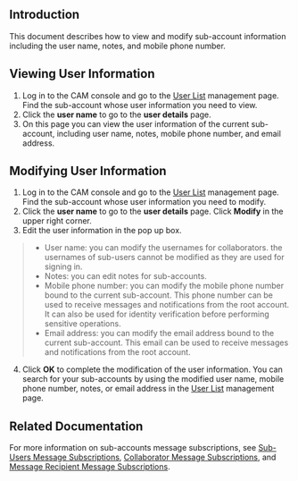 ## Introduction
This document describes how to view and modify sub-account information including the user name, notes, and mobile phone number.
## Viewing User Information
1. Log in to the CAM console and go to the [User List](https://console.cloud.tencent.com/cam) management page. Find the sub-account whose user information you need to view.
2. Click the **user name** to go to the **user details** page.
3. On this page you can view the user information of the current sub-account, including user name, notes, mobile phone number, and email address.

## Modifying User Information
1. Log in to the CAM console and go to the [User List](https://console.cloud.tencent.com/cam) management page. Find the sub-account whose user information you need to modify.
2. Click the **user name** to go to the **user details** page. Click **Modify** in the upper right corner.
3. Edit the user information in the pop up box. 
> - User name: you can modify the usernames for collaborators. the usernames of sub-users cannot be modified as they are used for signing in.
> - Notes: you can edit notes for sub-accounts.
> - Mobile phone number: you can modify the mobile phone number bound to the current sub-account. This phone number can be used to receive messages and notifications from the root account. It can also be used for identity verification before performing sensitive operations.
> - Email address: you can modify the email address bound to the current sub-account. This email can be used to receive messages and notifications from the root account.
4. Click **OK** to complete the modification of the user information. You can search for your sub-accounts by using the modified user name, mobile phone number, notes, or email address in the [User List](https://console.cloud.tencent.com/cam) management page.

## Related Documentation

For more information on sub-accounts message subscriptions, see [Sub-Users Message Subscriptions](https://intl.cloud.tencent.com/document/product/598/32651), [Collaborator Message Subscriptions](https://intl.cloud.tencent.com/document/product/598/32642), and [Message Recipient Message Subscriptions](https://intl.cloud.tencent.com/document/product/598/32646).

